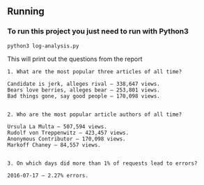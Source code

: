 ## Running
### To run this project you just need to run with Python3
```
python3 log-analysis.py
```
This will print out the questions from the report
```
1. What are the most popular three articles of all time?

Candidate is jerk, alleges rival — 338,647 views.
Bears love berries, alleges bear — 253,801 views.
Bad things gone, say good people — 170,098 views.


2. Who are the most popular article authors of all time?

Ursula La Multa — 507,594 views.
Rudolf von Treppenwitz — 423,457 views.
Anonymous Contributor — 170,098 views.
Markoff Chaney — 84,557 views.


3. On which days did more than 1% of requests lead to errors?

2016-07-17 — 2.27% errors.
```

